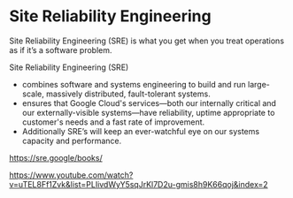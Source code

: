 # Site Reliability Engineering

Site Reliability Engineering (SRE) is what you get when you treat operations as if it’s a software problem.

Site Reliability Engineering (SRE) 
- combines software and systems engineering to build and run large-scale, massively distributed, fault-tolerant systems. 
- ensures that Google Cloud's services—both our internally critical and our externally-visible systems—have reliability, uptime appropriate to customer's needs and a fast rate of improvement. 
- Additionally SRE’s will keep an ever-watchful eye on our systems capacity and performance.

https://sre.google/books/


https://www.youtube.com/watch?v=uTEL8Ff1Zvk&list=PLIivdWyY5sqJrKl7D2u-gmis8h9K66qoj&index=2